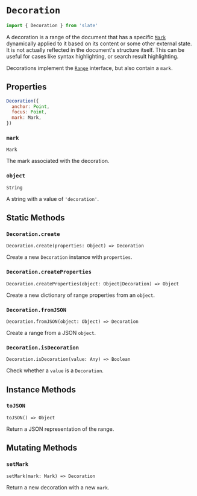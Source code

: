 # `Decoration`

```js
import { Decoration } from 'slate'
```

A decoration is a range of the document that has a specific [`Mark`](./mark.md) dynamically applied to it based on its content or some other external state. It is not actually reflected in the document's structure itself. This can be useful for cases like syntax highlighting, or search result highlighting.

Decorations implement the [`Range`](./range.md) interface, but also contain a `mark`.

## Properties

```js
Decoration({
  anchor: Point,
  focus: Point,
  mark: Mark,
})
```

### `mark`

`Mark`

The mark associated with the decoration.

### `object`

`String`

A string with a value of `'decoration'`.

## Static Methods

### `Decoration.create`

`Decoration.create(properties: Object) => Decoration`

Create a new `Decoration` instance with `properties`.

### `Decoration.createProperties`

`Decoration.createProperties(object: Object|Decoration) => Object`

Create a new dictionary of range properties from an `object`.

### `Decoration.fromJSON`

`Decoration.fromJSON(object: Object) => Decoration`

Create a range from a JSON `object`.

### `Decoration.isDecoration`

`Decoration.isDecoration(value: Any) => Boolean`

Check whether a `value` is a `Decoration`.

## Instance Methods

### `toJSON`

`toJSON() => Object`

Return a JSON representation of the range.

## Mutating Methods

### `setMark`

`setMark(mark: Mark) => Decoration`

Return a new decoration with a new `mark`.
